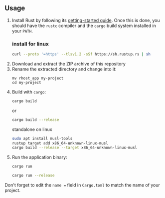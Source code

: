 ## Usage

1. Install Rust by following its [getting-started guide](https://www.rust-lang.org/learn/get-started).
   Once this is done, you should have the `rustc` compiler and the `cargo` build system installed in your `PATH`.
   ### install for linux
    ```bash
    curl --proto '=https' --tlsv1.2 -sSf https://sh.rustup.rs | sh
    ```
2. Download and extract the ZIP archive of this repository
3. Rename the extracted directory and change into it:
    ```
    mv rhost_app my-project
    cd my-project    
    ```
4. Build with `cargo`:
    ```bash
    cargo build
    ```
    or
    ```bash
    cargo build --release
    ```
    standalone on linux
    ```bash
    sudo apt install musl-tools
    rustup target add x86_64-unknown-linux-musl
    cargo build --release --target x86_64-unknown-linux-musl
    ```
5. Run the application binary:
    ```bash
    cargo run
    ```
    ```bash
    cargo run --release
    ```

Don't forget to edit the `name =` field in `Cargo.toml` to match the name of your project.
